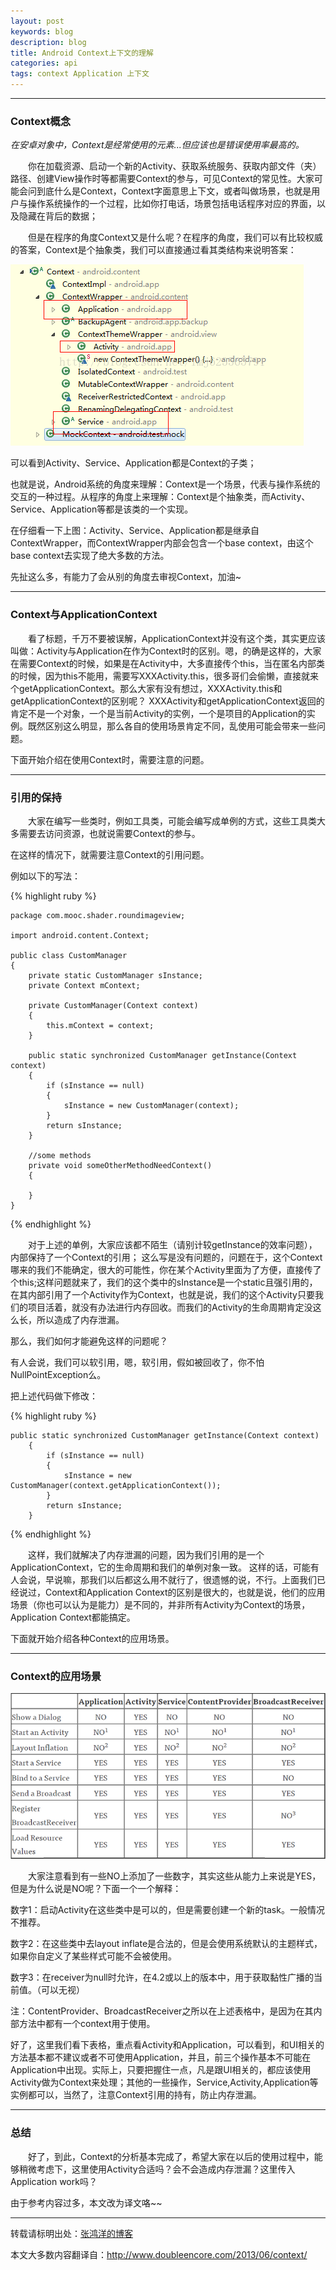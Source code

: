 ```yaml
---
layout: post
keywords: blog
description: blog
title: Android Context上下文的理解
categories: api
tags: context Application 上下文
---
```


----------

### Context概念 ###
*在安卓对象中，Context是经常使用的元素...但应该也是错误使用率最高的。*

&emsp;&emsp;你在加载资源、启动一个新的Activity、获取系统服务、获取内部文件（夹）路径、创建View操作时等都需要Context的参与，可见Context的常见性。大家可能会问到底什么是Context，Context字面意思上下文，或者叫做场景，也就是用户与操作系统操作的一个过程，比如你打电话，场景包括电话程序对应的界面，以及隐藏在背后的数据；


&emsp;&emsp;但是在程序的角度Context又是什么呢？在程序的角度，我们可以有比较权威的答案，Context是个抽象类，我们可以直接通过看其类结构来说明答案：

<img src="/image/contextproject.png"/>

可以看到Activity、Service、Application都是Context的子类；

也就是说，Android系统的角度来理解：Context是一个场景，代表与操作系统的交互的一种过程。从程序的角度上来理解：Context是个抽象类，而Activity、Service、Application等都是该类的一个实现。

在仔细看一下上图：Activity、Service、Application都是继承自ContextWrapper，而ContextWrapper内部会包含一个base context，由这个base context去实现了绝大多数的方法。

先扯这么多，有能力了会从别的角度去审视Context，加油~

----------

### Context与ApplicationContext ###
&emsp;&emsp;看了标题，千万不要被误解，ApplicationContext并没有这个类，其实更应该叫做：Activity与Application在作为Context时的区别。嗯，的确是这样的，大家在需要Context的时候，如果是在Activity中，大多直接传个this，当在匿名内部类的时候，因为this不能用，需要写XXXActivity.this，很多哥们会偷懒，直接就来个getApplicationContext。那么大家有没有想过，XXXActivity.this和getApplicationContext的区别呢？
XXXActivity和getApplicationContext返回的肯定不是一个对象，一个是当前Activity的实例，一个是项目的Application的实例。既然区别这么明显，那么各自的使用场景肯定不同，乱使用可能会带来一些问题。

下面开始介绍在使用Context时，需要注意的问题。

----------

### 引用的保持 ###
&emsp;&emsp;大家在编写一些类时，例如工具类，可能会编写成单例的方式，这些工具类大多需要去访问资源，也就说需要Context的参与。

在这样的情况下，就需要注意Context的引用问题。

例如以下的写法：

{% highlight ruby %}

	package com.mooc.shader.roundimageview;
	
	import android.content.Context;
	
	public class CustomManager
	{
		private static CustomManager sInstance;
		private Context mContext;
	
		private CustomManager(Context context)
		{
			this.mContext = context;
		}
	
		public static synchronized CustomManager getInstance(Context context)
		{
			if (sInstance == null)
			{
				sInstance = new CustomManager(context);
			}
			return sInstance;
		}
		
		//some methods 
		private void someOtherMethodNeedContext()
		{
			
		}
	}

{% endhighlight %}

&emsp;&emsp;对于上述的单例，大家应该都不陌生（请别计较getInstance的效率问题），内部保持了一个Context的引用；
这么写是没有问题的，问题在于，这个Context哪来的我们不能确定，很大的可能性，你在某个Activity里面为了方便，直接传了个this;这样问题就来了，我们的这个类中的sInstance是一个static且强引用的，在其内部引用了一个Activity作为Context，也就是说，我们的这个Activity只要我们的项目活着，就没有办法进行内存回收。而我们的Activity的生命周期肯定没这么长，所以造成了内存泄漏。

那么，我们如何才能避免这样的问题呢？

有人会说，我们可以软引用，嗯，软引用，假如被回收了，你不怕NullPointException么。

把上述代码做下修改：

{% highlight ruby %}

	public static synchronized CustomManager getInstance(Context context)
		{
			if (sInstance == null)
			{
				sInstance = new CustomManager(context.getApplicationContext());
			}
			return sInstance;
		}
{% endhighlight %}

&emsp;&emsp;这样，我们就解决了内存泄漏的问题，因为我们引用的是一个ApplicationContext，它的生命周期和我们的单例对象一致。
这样的话，可能有人会说，早说嘛，那我们以后都这么用不就行了，很遗憾的说，不行。上面我们已经说过，Context和Application Context的区别是很大的，也就是说，他们的应用场景（你也可以认为是能力）是不同的，并非所有Activity为Context的场景，Application Context都能搞定。

下面就开始介绍各种Context的应用场景。

----------

### Context的应用场景 ###
<img src="/image/contexttab.png" />

&emsp;&emsp;大家注意看到有一些NO上添加了一些数字，其实这些从能力上来说是YES，但是为什么说是NO呢？下面一个一个解释：

数字1：启动Activity在这些类中是可以的，但是需要创建一个新的task。一般情况不推荐。

数字2：在这些类中去layout inflate是合法的，但是会使用系统默认的主题样式，如果你自定义了某些样式可能不会被使用。

数字3：在receiver为null时允许，在4.2或以上的版本中，用于获取黏性广播的当前值。（可以无视）

注：ContentProvider、BroadcastReceiver之所以在上述表格中，是因为在其内部方法中都有一个context用于使用。



好了，这里我们看下表格，重点看Activity和Application，可以看到，和UI相关的方法基本都不建议或者不可使用Application，并且，前三个操作基本不可能在Application中出现。实际上，只要把握住一点，凡是跟UI相关的，都应该使用Activity做为Context来处理；其他的一些操作，Service,Activity,Application等实例都可以，当然了，注意Context引用的持有，防止内存泄漏。

----------


### 总结 ###
&emsp;&emsp;好了，到此，Context的分析基本完成了，希望大家在以后的使用过程中，能够稍微考虑下，这里使用Activity合适吗？会不会造成内存泄漏？这里传入Application work吗？

由于参考内容过多，本文改为译文咯~~


----------


转载请标明出处：[张鸿洋的博客](http://blog.csdn.net/lmj623565791/article/details/40481055)

本文大多数内容翻译自：[http://www.doubleencore.com/2013/06/context/ ](http://www.doubleencore.com/2013/06/context/ )
